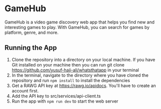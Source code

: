 # GameHub

GameHub is a video game discovery web app that helps you find new and interesting games to play. With GameHub, you can search for games by platform, genre, and more.

## Running the App

1. Clone the repository into a directory on your local machine. If you have Git installed on your machine then you can run git clone https://github.com/yusuf-haji-ali/whatsthatapp in your terminal
2. In the terminal, navigate to the directory where you have cloned the repository and run `npm install` to install the dependencies
3. Get a RAWG API key at https://rawg.io/apidocs. You'll have to create an account first.
4. Add the API key to src/services/api-client.ts
5. Run the app with `npm run dev` to start the web server


